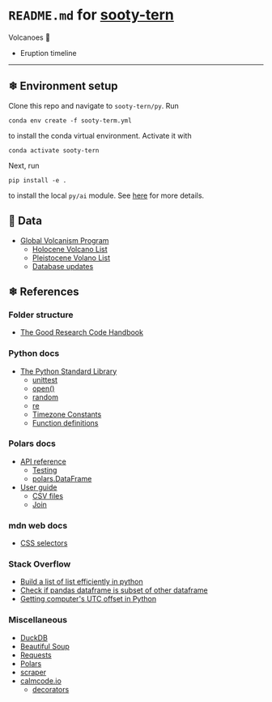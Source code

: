 # `README.md` for [sooty-tern](https://github.com/Ai-Yukino/sooty-tern)

Volcanoes 🌋

- Eruption timeline

---

## ❄ Environment setup

Clone this repo and navigate to `sooty-tern/py`. Run

```
conda env create -f sooty-term.yml
```

to install the conda virtual environment. Activate it with

```
conda activate sooty-tern
```

Next, run

```
pip install -e .
```

to install the local `py/ai` module. See [here](https://goodresearch.dev/setup.html#pip-install-your-package) for more details.

## 🌸 Data

- [Global Volcanism Program](https://volcano.si.edu/)
  - [Holocene Volcano List](https://volcano.si.edu/volcanolist_holocene.cfm)
  - [Pleistocene Volano List](https://volcano.si.edu/volcanolist_pleistocene.cfm)
  - [Database updates](https://volcano.si.edu/gvp_votw.cfm#log)

## ❄ References

### Folder structure

- [The Good Research Code Handbook](https://goodresearch.dev/)

### Python docs

- [The Python Standard Library](https://docs.python.org/3/library/index.html)
  - [unittest](https://docs.python.org/3/library/unittest.html)
  - [open()](https://docs.python.org/3/library/functions.html#open)
  - [random](https://docs.python.org/3/library/random.html)
  - [re](https://docs.python.org/3/library/re.html)
  - [Timezone Constants](https://docs.python.org/3/library/time.html#time.timezone)
  - [Function definitions](https://docs.python.org/3/reference/compound_stmts.html#function)

### Polars docs

- [API reference](https://pola-rs.github.io/polars/py-polars/html/reference/index.html)
  - [Testing](https://pola-rs.github.io/polars/py-polars/html/reference/testing.html)
  - [polars.DataFrame](https://pola-rs.github.io/polars/py-polars/html/reference/api/polars.DataFrame.html#polars.DataFrame)
- [User guide](https://pola-rs.github.io/polars-book/user-guide/)
  - [CSV files](https://pola-rs.github.io/polars-book/user-guide/howcani/io/csv.html)
  - [Join](https://pola-rs.github.io/polars-book/user-guide/howcani/combining_data/joining.html)

### mdn web docs

- [CSS selectors](https://developer.mozilla.org/en-US/docs/Web/CSS/CSS_Selectors)

### Stack Overflow

- [Build a list of list efficiently in python](https://stackoverflow.com/questions/23040784/build-a-list-of-list-efficiently-in-python)
- [Check if pandas dataframe is subset of other dataframe](https://stackoverflow.com/a/49531052)
- [Getting computer's UTC offset in Python](https://stackoverflow.com/a/3168394)

### Miscellaneous

- [DuckDB](https://duckdb.org/)
- [Beautiful Soup](https://www.crummy.com/software/BeautifulSoup/bs4/doc/)
- [Requests](https://requests.readthedocs.io/en/latest/)
- [Polars](https://www.pola.rs/)
- [scraper](https://docs.rs/scraper/latest/scraper/)
- [calmcode.io](https://calmcode.io)
  - [decorators](https://calmcode.io/decorators/introduction.html)
